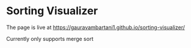 # Sorting Visualizer

The page is live at https://gauravambartani1.github.io/sorting-visualizer/

Currently only supports merge sort
